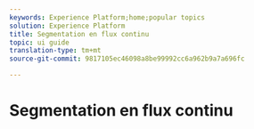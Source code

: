 ```yaml
---
keywords: Experience Platform;home;popular topics
solution: Experience Platform
title: Segmentation en flux continu
topic: ui guide
translation-type: tm+mt
source-git-commit: 9817105ec46098a8be99992cc6a962b9a7a696fc

---
```



# Segmentation en flux continu
